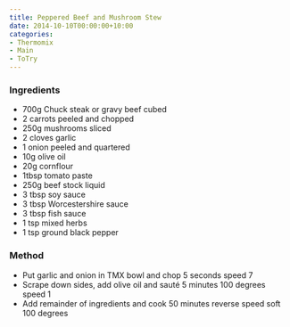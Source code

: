 ```yaml
---
title: Peppered Beef and Mushroom Stew
date: 2014-10-10T00:00:00+10:00
categories:
- Thermomix
- Main
- ToTry
---
```









### Ingredients

* 700g Chuck steak or gravy beef cubed
* 2 carrots peeled and chopped
* 250g mushrooms sliced
* 2 cloves garlic
* 1 onion peeled and quartered
* 10g olive oil
* 20g cornflour
* 1tbsp tomato paste
* 250g beef stock liquid
* 3 tbsp soy sauce
* 3 tbsp Worcestershire sauce
* 3 tbsp fish sauce
* 1 tsp mixed herbs
* 1 tsp ground black pepper

### Method

* Put garlic and onion in TMX bowl and chop 5 seconds speed 7
* Scrape down sides, add olive oil and sauté 5 minutes 100 degrees speed 1
* Add remainder of ingredients and cook 50 minutes reverse speed soft 100 degrees
